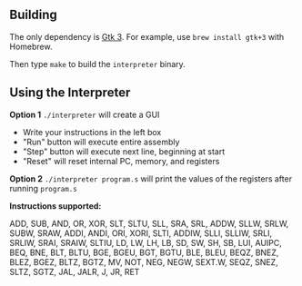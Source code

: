 ## Building

The only dependency is [Gtk 3][gtk].
For example, use `brew install gtk+3` with Homebrew.

Then type `make` to build the `interpreter` binary.

[gtk]: https://docs.gtk.org/gtk3/

## Using the Interpreter

**Option 1**
`./interpreter` will create a GUI
- Write your instructions in the left box
- "Run" button will execute entire assembly
- "Step" button will execute next line, beginning at start
- "Reset" will reset internal PC, memory, and registers

**Option 2**
`./interpreter program.s` will print the values of the registers after running `program.s`

**Instructions supported:**

ADD, SUB, AND, OR, XOR, SLT, SLTU, SLL, SRA, SRL, ADDW, SLLW, SRLW, SUBW, SRAW, ADDI, ANDI, ORI, XORI, SLTI, ADDIW, SLLI, SLLIW, SRLI, SRLIW, SRAI, SRAIW, SLTIU, LD, LW, LH, LB, SD, SW, SH, SB, LUI, AUIPC, BEQ, BNE, BLT, BLTU, BGE, BGEU, BGT, BGTU, BLE, BLEU, BEQZ, BNEZ, BLEZ, BGEZ, BLTZ, BGTZ, MV, NOT, NEG, NEGW, SEXT.W, SEQZ, SNEZ, SLTZ, SGTZ, JAL, JALR, J, JR, RET

